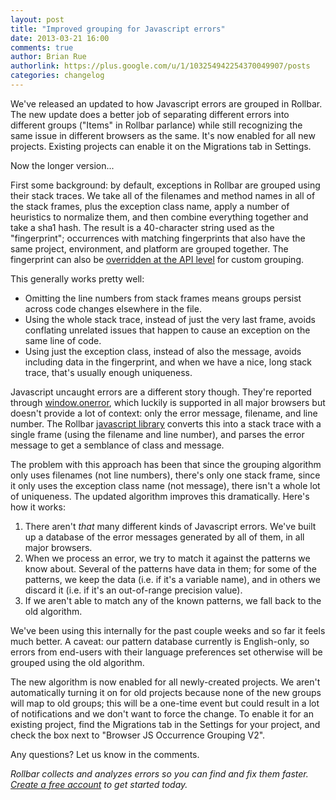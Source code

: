 ```yaml
---
layout: post
title: "Improved grouping for Javascript errors"
date: 2013-03-21 16:00
comments: true
author: Brian Rue
authorlink: https://plus.google.com/u/1/103254942254370049907/posts
categories: changelog
---
```


We've released an updated to how Javascript errors are grouped in Rollbar. The new update does a better job of separating different errors into different groups ("Items" in Rollbar parlance) while still recognizing the same issue in different browsers as the same. It's now enabled for all new projects. Existing projects can enable it on the Migrations tab in Settings.

Now the longer version...

First some background: by default, exceptions in Rollbar are grouped using their stack traces. We take all of the filenames and method names in all of the stack frames, plus the exception class name, apply a number of heuristics to normalize them, and then combine everything together and take a sha1 hash. The result is a 40-character string used as the "fingerprint"; occurrences with matching fingerprints that also have the same project, environment, and platform are grouped together. The fingerprint can also be [overridden at the API level](https://rollbar.com/docs/api_items/) for custom grouping.

This generally works pretty well:

- Omitting the line numbers from stack frames means groups persist across code changes elsewhere in the file. 
- Using the whole stack trace, instead of just the very last frame, avoids conflating unrelated issues that happen to cause an exception on the same line of code. 
- Using just the exception class, instead of also the message, avoids including data in the fingerprint, and when we have a nice, long stack trace, that's usually enough uniqueness.

Javascript uncaught errors are a different story though. They're reported through [window.onerror](https://developer.mozilla.org/en-US/docs/DOM/window.onerror), which luckily is supported in all major browsers but doesn't provide a lot of context: only the error message, filename, and line number. The Rollbar [javascript library](https://rollbar.com/docs/items_js/) converts this into a stack trace with a single frame (using the filename and line number), and parses the error message to get a semblance of class and message.

The problem with this approach has been that since the grouping algorithm only uses filenames (not line numbers), there's only one stack frame, since it only uses the exception class name (not message), there isn't a whole lot of uniqueness. The updated algorithm improves this dramatically. Here's how it works:

1. There aren't *that* many different kinds of Javascript errors. We've built up a database of the error messages generated by all of them, in all major browsers.
2. When we process an error, we try to match it against the patterns we know about. Several of the patterns have data in them; for some of the patterns, we keep the data (i.e. if it's a variable name), and in others we discard it (i.e. if it's an out-of-range precision value).
3. If we aren't able to match any of the known patterns, we fall back to the old algorithm.

We've been using this internally for the past couple weeks and so far it feels much better. A caveat: our pattern database currently is English-only, so errors from end-users with their language preferences set otherwise will be grouped using the old algorithm.

The new algorithm is now enabled for all newly-created projects. We aren't automatically turning it on for old projects because none of the new groups will map to old groups; this will be a one-time event but could result in a lot of notifications and we don't want to force the change. To enable it for an existing project, find the Migrations tab in the Settings for your project, and check the box next to "Browser JS Occurrence Grouping V2".

Any questions? Let us know in the comments.

*Rollbar collects and analyzes errors so you can find and fix them faster. [Create a free account](https://rollbar.com/signup) to get started today.*
